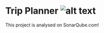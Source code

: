 # Trip Planner ![alt text](https://travis-ci.org/lanka-guide/tripplanner.svg?branch=master)

This project is analysed on SonarQube.com!
